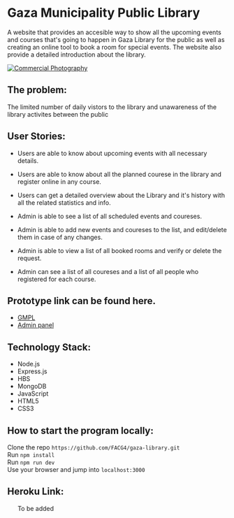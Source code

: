 # Gaza Municipality Public Library

A website that provides an accesible way to show all the upcoming events and courses that's going to happen in Gaza Library for the public as well as creating an online tool to book a room for special events. The website also provide a detailed introduction about the library.

<a href="http://www.freeimagehosting.net/commercial-photography/"><img src="https://i.imgur.com/cbf1VDO.jpg" alt="Commercial Photography"></a>

## The problem:
The limited number of daily vistors to the library and unawareness of the library activites between the public

## User Stories:
* Users are able to know about upcoming events with all necessary details.
* Users are able to know about all the planned courese in the library and register online in any course.
* Users can get a detailed overview about the Library and it's history with all the related statistics and info.


* Admin is able to see a list of all scheduled events and coureses.
* Admin is able to add new events and coureses to the list, and edit/delete them in case of any changes.
* Admin is able to view a list of all booked rooms and verify or delete the request.
* Admin can see a list of all coureses and a list of all people who registered for each course.

## Prototype link can be found here.
* [GMPL](https://www.figma.com/proto/VdBme9Vndd2GEyh909P7vTJV/GMPL?node-id=64%3A0&scaling=contain)  
* [Admin panel](https://www.figma.com/proto/VdBme9Vndd2GEyh909P7vTJV/GMPL?node-id=106%3A349&scaling=contain)
## Technology Stack:
* Node.js
* Express.js
* HBS
* MongoDB
* JavaScript
* HTML5
* CSS3

## How to start the program locally:

Clone the repo `https://github.com/FACG4/gaza-library.git`  
Run `npm install`   
Run `npm run dev`  
Use your browser and jump into `localhost:3000`

## Heroku Link:
&nbsp;&nbsp;&nbsp;&nbsp;&nbsp;&nbsp;To be added
